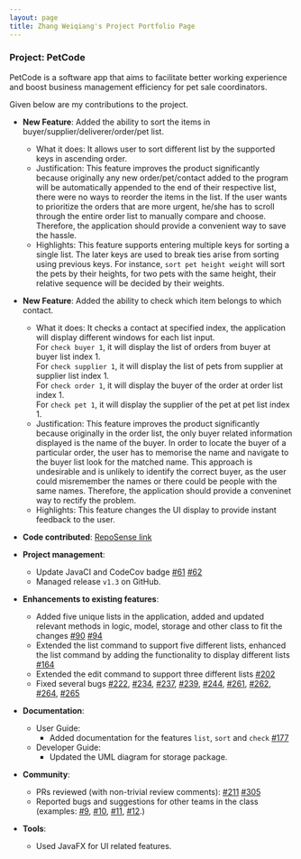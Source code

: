 ```yaml
---
layout: page
title: Zhang Weiqiang's Project Portfolio Page
---
```


### Project: PetCode

PetCode is a software app that aims to facilitate better working experience and boost business management efficiency for pet sale coordinators.

Given below are my contributions to the project.

* **New Feature**: Added the ability to sort the items in buyer/supplier/deliverer/order/pet list.
    * What it does: It allows user to sort different list by the supported keys in ascending order. 
    * Justification: This feature improves the product significantly because originally any new order/pet/contact added to the program will be automatically appended to the end of their respective list, there were no ways to reorder the items in the list. If the user wants to prioritize the orders that are more urgent, he/she has to scroll through the entire order list to manually compare and choose. Therefore, the application should provide a convenient way to save the hassle.
    * Highlights: This feature supports entering multiple keys for sorting a single list. The later keys are used to break ties arise from sorting using previous keys. For instance, `sort pet height weight` will sort the pets by their heights, for two pets with the same height, their relative sequence will be decided by their weights. 

* **New Feature**: Added the ability to check which item belongs to which contact.
   * What it does: It checks a contact at specified index, the application will display different windows for each list input. <br> For `check buyer 1`, it will display the list of orders from buyer at buyer list index 1. <br> For `check supplier 1`, it will display the list of pets from supplier at supplier list index 1. <br> For `check order 1`, it will display the buyer of the order at order list index 1. <br> For `check pet 1`, it will display the supplier of the pet at pet list index 1. <br>
   * Justification: This feature improves the product significantly because originally in the order list, the only buyer related information displayed is the name of the buyer. In order to locate the buyer of a particular order, the user has to memorise the name and navigate to the buyer list look for the matched name. This approach is undesirable and is unlikely to identify the correct buyer, as the user could misremember the names or there could be people with the same names. Therefore, the application should provide a conveninet way to rectify the problem.  
   * Highlights: This feature changes the UI display to provide instant feedback to the user.


* **Code contributed**: [RepoSense link](https://nus-cs2103-ay2223s1.github.io/tp-dashboard/?search=wweqg&breakdown=true&sort=groupTitle&sortWithin=title&since=2022-09-16&timeframe=commit&mergegroup=&groupSelect=groupByRepos&checkedFileTypes=docs~functional-code~test-code~other)

* **Project management**:
    * Update JavaCI and CodeCov badge [\#61](https://github.com/AY2223S1-CS2103T-T09-2/tp/pull/61) [\#62](https://github.com/AY2223S1-CS2103T-T09-2/tp/pull/62)
    * Managed release `v1.3` on GitHub.

* **Enhancements to existing features**:
    * Added five unique lists in the application, added and updated relevant methods in logic, model, storage and other class to fit the changes [\#90](https://github.com/AY2223S1-CS2103T-T09-2/tp/pull/90) [\#94](https://github.com/AY2223S1-CS2103T-T09-2/tp/pull/94)
    * Extended the list command to support five different lists, enhanced the list command by adding the functionality to display different lists [\#164](https://github.com/AY2223S1-CS2103T-T09-2/tp/pull/164)
    * Extended the edit command to support three different lists [\#202](https://github.com/AY2223S1-CS2103T-T09-2/tp/pull/202)
    * Fixed several bugs [\#222](https://github.com/AY2223S1-CS2103T-T09-2/tp/issues/222), [\#234](https://github.com/AY2223S1-CS2103T-T09-2/tp/issues/234), [\#237](https://github.com/AY2223S1-CS2103T-T09-2/tp/issues/237), [\#239](https://github.com/AY2223S1-CS2103T-T09-2/tp/issues/239), [\#244](https://github.com/AY2223S1-CS2103T-T09-2/tp/issues/244), [\#261](https://github.com/AY2223S1-CS2103T-T09-2/tp/issues/261), [\#262](https://github.com/AY2223S1-CS2103T-T09-2/tp/issues/262), [\#264](https://github.com/AY2223S1-CS2103T-T09-2/tp/issues/264), [\#265](https://github.com/AY2223S1-CS2103T-T09-2/tp/issues/265)

* **Documentation**:
    * User Guide:
        * Added documentation for the features `list`, `sort` and `check` [\#177](https://github.com/AY2223S1-CS2103T-T09-2/tp/pull/177/files#diff-b50feaf9240709b6b02fb9584696b012c2a69feeba89e409952cc2f401f373fb)
    * Developer Guide:
        * Updated the UML diagram for storage package.

* **Community**:
    * PRs reviewed (with non-trivial review comments): [\#211](https://github.com/AY2223S1-CS2103T-T09-2/tp/issues/211) [\#305](https://github.com/AY2223S1-CS2103T-T09-2/tp/pull/305)
    * Reported bugs and suggestions for other teams in the class (examples: [\#9](https://github.com/wweqg/ped/issues/9), [\#10](https://github.com/wweqg/ped/issues/10), [\#11](https://github.com/wweqg/ped/issues/11),  [\#12](https://github.com/wweqg/ped/issues/12).)

* **Tools**:
    * Used JavaFX for UI related features.


